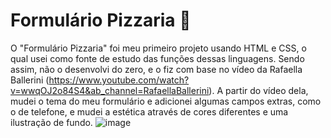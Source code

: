 # Formulário Pizzaria 🍕
O "Formulário Pizzaria" foi meu primeiro projeto usando HTML e CSS, o qual usei como fonte de estudo das funções dessas linguagens. Sendo assim, não o desenvolvi do zero, e o fiz com base no vídeo da Rafaella Ballerini (https://www.youtube.com/watch?v=wwqOJ2o84S4&ab_channel=RafaellaBallerini).
A partir do vídeo dela, mudei o tema do meu formulário e adicionei algumas campos extras, como o de telefone, e mudei a estética através de cores diferentes e uma ilustração de fundo.
![image](https://user-images.githubusercontent.com/122174376/220963091-3312bf32-19bf-4a33-b52a-66ae92669944.png)
